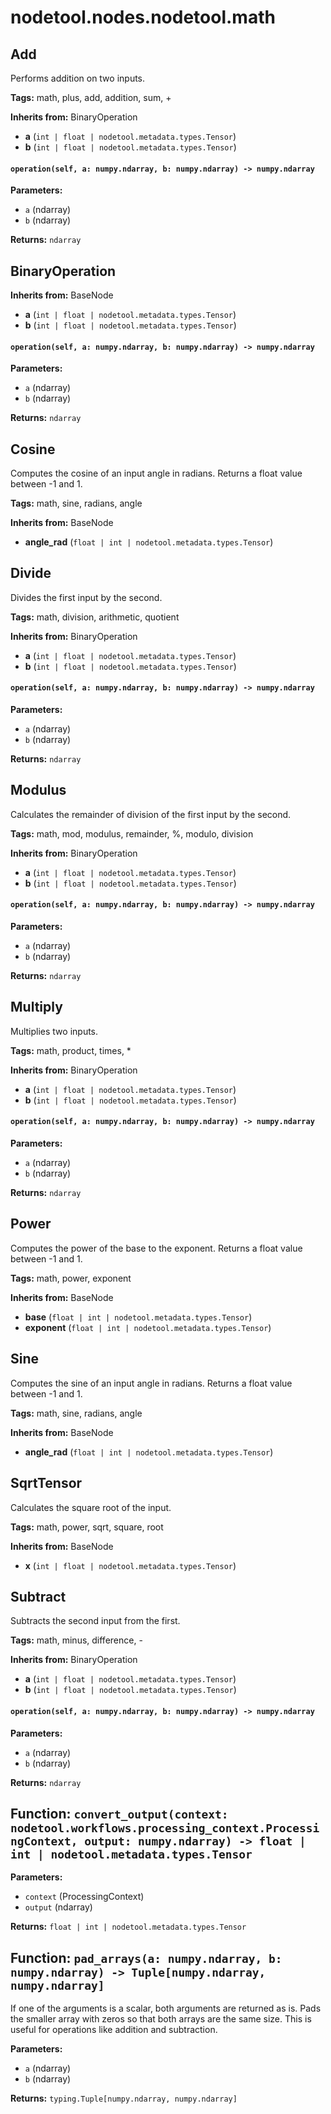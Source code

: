 # nodetool.nodes.nodetool.math

## Add

Performs addition on two inputs.

**Tags:** math, plus, add, addition, sum, +

**Inherits from:** BinaryOperation

- **a** (`int | float | nodetool.metadata.types.Tensor`)
- **b** (`int | float | nodetool.metadata.types.Tensor`)

#### `operation(self, a: numpy.ndarray, b: numpy.ndarray) -> numpy.ndarray`

**Parameters:**

- `a` (ndarray)
- `b` (ndarray)

**Returns:** `ndarray`

## BinaryOperation

**Inherits from:** BaseNode

- **a** (`int | float | nodetool.metadata.types.Tensor`)
- **b** (`int | float | nodetool.metadata.types.Tensor`)

#### `operation(self, a: numpy.ndarray, b: numpy.ndarray) -> numpy.ndarray`

**Parameters:**

- `a` (ndarray)
- `b` (ndarray)

**Returns:** `ndarray`

## Cosine

Computes the cosine of an input angle in radians.
Returns a float value between -1 and 1.

**Tags:** math, sine, radians, angle

**Inherits from:** BaseNode

- **angle_rad** (`float | int | nodetool.metadata.types.Tensor`)

## Divide

Divides the first input by the second.

**Tags:** math, division, arithmetic, quotient

**Inherits from:** BinaryOperation

- **a** (`int | float | nodetool.metadata.types.Tensor`)
- **b** (`int | float | nodetool.metadata.types.Tensor`)

#### `operation(self, a: numpy.ndarray, b: numpy.ndarray) -> numpy.ndarray`

**Parameters:**

- `a` (ndarray)
- `b` (ndarray)

**Returns:** `ndarray`

## Modulus

Calculates the remainder of division of the first input by the second.

**Tags:** math, mod, modulus, remainder, %, modulo, division

**Inherits from:** BinaryOperation

- **a** (`int | float | nodetool.metadata.types.Tensor`)
- **b** (`int | float | nodetool.metadata.types.Tensor`)

#### `operation(self, a: numpy.ndarray, b: numpy.ndarray) -> numpy.ndarray`

**Parameters:**

- `a` (ndarray)
- `b` (ndarray)

**Returns:** `ndarray`

## Multiply

Multiplies two inputs.

**Tags:** math, product, times, *

**Inherits from:** BinaryOperation

- **a** (`int | float | nodetool.metadata.types.Tensor`)
- **b** (`int | float | nodetool.metadata.types.Tensor`)

#### `operation(self, a: numpy.ndarray, b: numpy.ndarray) -> numpy.ndarray`

**Parameters:**

- `a` (ndarray)
- `b` (ndarray)

**Returns:** `ndarray`

## Power

Computes the power of the base to the exponent.
Returns a float value between -1 and 1.

**Tags:** math, power, exponent

**Inherits from:** BaseNode

- **base** (`float | int | nodetool.metadata.types.Tensor`)
- **exponent** (`float | int | nodetool.metadata.types.Tensor`)

## Sine

Computes the sine of an input angle in radians.
Returns a float value between -1 and 1.

**Tags:** math, sine, radians, angle

**Inherits from:** BaseNode

- **angle_rad** (`float | int | nodetool.metadata.types.Tensor`)

## SqrtTensor

Calculates the square root of the input.

**Tags:** math, power, sqrt, square, root

**Inherits from:** BaseNode

- **x** (`int | float | nodetool.metadata.types.Tensor`)

## Subtract

Subtracts the second input from the first.

**Tags:** math, minus, difference, -

**Inherits from:** BinaryOperation

- **a** (`int | float | nodetool.metadata.types.Tensor`)
- **b** (`int | float | nodetool.metadata.types.Tensor`)

#### `operation(self, a: numpy.ndarray, b: numpy.ndarray) -> numpy.ndarray`

**Parameters:**

- `a` (ndarray)
- `b` (ndarray)

**Returns:** `ndarray`

## Function: `convert_output(context: nodetool.workflows.processing_context.ProcessingContext, output: numpy.ndarray) -> float | int | nodetool.metadata.types.Tensor`

**Parameters:**

- `context` (ProcessingContext)
- `output` (ndarray)

**Returns:** `float | int | nodetool.metadata.types.Tensor`

## Function: `pad_arrays(a: numpy.ndarray, b: numpy.ndarray) -> Tuple[numpy.ndarray, numpy.ndarray]`

If one of the arguments is a scalar, both arguments are returned as is.
    Pads the smaller array with zeros so that both arrays are the same size.
    This is useful for operations like addition and subtraction.

**Parameters:**

- `a` (ndarray)
- `b` (ndarray)

**Returns:** `typing.Tuple[numpy.ndarray, numpy.ndarray]`


